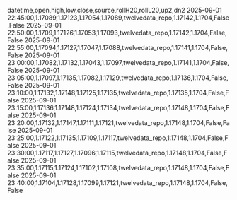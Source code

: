 datetime,open,high,low,close,source,rollH20,rollL20,up2,dn2
2025-09-01 22:45:00,1.17089,1.17123,1.17054,1.17089,twelvedata_repo,1.17142,1.1704,False,False
2025-09-01 22:50:00,1.1709,1.17126,1.17053,1.17093,twelvedata_repo,1.17142,1.1704,False,False
2025-09-01 22:55:00,1.17094,1.17127,1.17047,1.17088,twelvedata_repo,1.17141,1.1704,False,False
2025-09-01 23:00:00,1.17082,1.17132,1.17043,1.17097,twelvedata_repo,1.17141,1.1704,False,False
2025-09-01 23:05:00,1.17097,1.17135,1.17082,1.17129,twelvedata_repo,1.17136,1.1704,False,False
2025-09-01 23:10:00,1.17132,1.17148,1.17125,1.17135,twelvedata_repo,1.17135,1.1704,False,False
2025-09-01 23:15:00,1.17136,1.17148,1.17124,1.17134,twelvedata_repo,1.17148,1.1704,False,False
2025-09-01 23:20:00,1.17132,1.17147,1.17111,1.17121,twelvedata_repo,1.17148,1.1704,False,False
2025-09-01 23:25:00,1.17122,1.17135,1.17109,1.17117,twelvedata_repo,1.17148,1.1704,False,False
2025-09-01 23:30:00,1.17117,1.17127,1.17096,1.17115,twelvedata_repo,1.17148,1.1704,False,False
2025-09-01 23:35:00,1.17115,1.17124,1.17102,1.17108,twelvedata_repo,1.17148,1.1704,False,False
2025-09-01 23:40:00,1.17104,1.17128,1.17099,1.17121,twelvedata_repo,1.17148,1.1704,False,False
